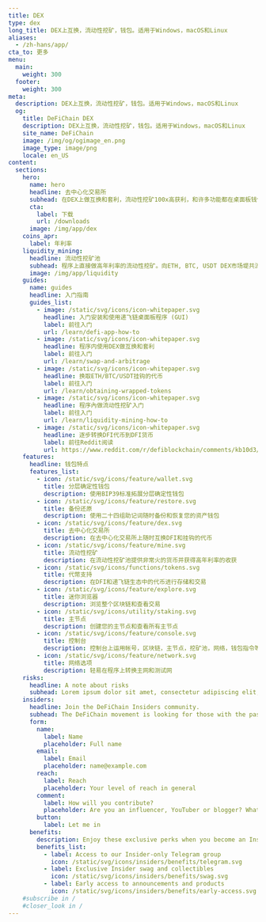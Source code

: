 ```yaml
---
title: DEX
type: dex
long_title: DEX上互换，流动性挖矿，钱包。适用于Windows，macOS和Linux
aliases:
  - /zh-hans/app/
cta_to: 更多
menu:
  main:
    weight: 300
  footer:
    weight: 300
meta:
  description: DEX上互换，流动性挖矿，钱包。适用于Windows，macOS和Linux
  og:
    title: DeFiChain DEX
    description: DEX上互换，流动性挖矿，钱包。适用于Windows，macOS和Linux
    site_name: DeFiChain
    image: /img/og/ogimage_en.png
    image_type: image/png
    locale: en_US
content:
  sections:
    hero:
      name: hero
      headline: 去中心化交易所
      subhead: 在DEX上做互换和套利，流动性挖矿100x高获利，和许多功能都在桌面板钱包程序内部操作。 适用于Windows，macOS和Linux
      cta:
        label: 下载
        url: /downloads
      image: /img/app/dex
    coins_apr:
      label: 年利率
    liquidity_mining:
      headline: 流动性挖矿池
      subhead: 程序上直接做高年利率的流动性挖矿。向ETH, BTC, USDT DEX市场堤共流动资产，换得交易费和高利润年收益。随时欢迎您提出资产。
      image: /img/app/liquidity
    guides:
      name: guides
      headline: 入门指南
      guides_list:
        - image: /static/svg/icons/icon-whitepaper.svg
          headline: 入门安装和使用递飞链桌面板程序 (GUI)
          label: 前往入门
          url: /learn/defi-app-how-to
        - image: /static/svg/icons/icon-whitepaper.svg
          headline: 程序内使用DEX做互换和套利
          label: 前往入门
          url: /learn/swap-and-arbitrage
        - image: /static/svg/icons/icon-whitepaper.svg
          headline: 换取ETH/BTC/USDT挂钩的代币
          label: 前往入门
          url: /learn/obtaining-wrapped-tokens
        - image: /static/svg/icons/icon-whitepaper.svg
          headline: 程序內做流动性挖矿入门
          label: 前往入门
          url: /learn/liquidity-mining-how-to
        - image: /static/svg/icons/icon-whitepaper.svg
          headline: 逐步转换DFI代币到DFI货币
          label: 前往Reddit阅读
          url: https://www.reddit.com/r/defiblockchain/comments/kb10d3/stepbystep_changing_dfitoken_to_dficoin/
    features:
      headline: 钱包特点
      features_list:
        - icon: /static/svg/icons/feature/wallet.svg
          title: 分层确定性钱包
          description: 使用BIP39标准拓展分层确定性钱包
        - icon: /static/svg/icons/feature/restore.svg
          title: 备份还原
          description: 使用二十四组助记词随时备份和恢复您的资产钱包
        - icon: /static/svg/icons/feature/dex.svg
          title: 去中心化交易所
          description: 在去中心化交易所上随时互换DFI和挂钩的代币
        - icon: /static/svg/icons/feature/mine.svg
          title: 流动性挖矿
          description: 在流动性挖矿池提供非常火的货币并获得高年利率的收获
        - icon: /static/svg/icons/functions/tokens.svg
          title: 代幣支持
          description: 在DFI和递飞链生态中的代币进行存储和交易
        - icon: /static/svg/icons/feature/explore.svg
          title: 迷你浏览器
          description: 浏览整个区块链和查看交易
        - icon: /static/svg/icons/utility/staking.svg
          title: 主节点
          description: 创建您的主节点和查看所有主节点
        - icon: /static/svg/icons/feature/console.svg
          title: 控制台
          description: 控制台上运用帐号，区块链，主节点，挖矿池，网络，钱包指令等功能
        - icon: /static/svg/icons/feature/network.svg
          title: 网络选项
          description: 轻易在程序上转换主网和测试网
    risks:
      headline: A note about risks
      subhead: Lorem ipsum dolor sit amet, consectetur adipiscing elit, sed do eiusmod tempor incididunt ut labore et dolore magna aliqua. Ut enim ad minim veniam, quis nostrud exercitation ullamco laboris nisi ut aliquip ex ea commodo consequat.
    insiders:
      headline: Join the DeFiChain Insiders community.
      subhead: The DeFiChain movement is looking for those with the passion and reach to spread the movement — register below.
      form:
        name:
          label: Name
          placeholder: Full name
        email:
          label: Email
          placeholder: name@example.com
        reach:
          label: Reach
          placeholder: Your level of reach in general
        comment:
          label: How will you contribute?
          placeholder: Are you an influencer, YouTuber or blogger? What can you do for the movement, and what can the movement do for you? Tell us more.
        button:
          label: Let me in
      benefits:
        description: Enjoy these exclusive perks when you become an Insider.
        benefits_list:
          - label: Access to our Insider-only Telegram group
            icon: /static/svg/icons/insiders/benefits/telegram.svg
          - label: Exclusive Insider swag and collectibles
            icon: /static/svg/icons/insiders/benefits/swag.svg
          - label: Early access to announcements and products
            icon: /static/svg/icons/insiders/benefits/early-access.svg
    #subscribe in /
    #closer_look in /
---
```

